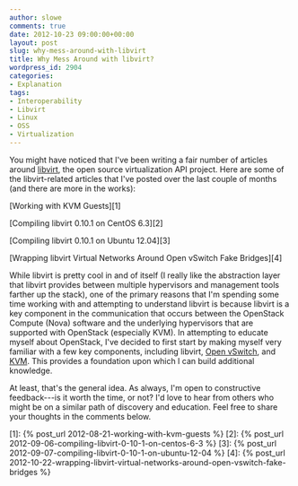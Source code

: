 ```yaml
---
author: slowe
comments: true
date: 2012-10-23 09:00:00+00:00
layout: post
slug: why-mess-around-with-libvirt
title: Why Mess Around with libvirt?
wordpress_id: 2904
categories:
- Explanation
tags:
- Interoperability
- Libvirt
- Linux
- OSS
- Virtualization
---
```


You might have noticed that I've been writing a fair number of articles around [libvirt](http://libvirt.org), the open source virtualization API project. Here are some of the libvirt-related articles that I've posted over the last couple of months (and there are more in the works):

[Working with KVM Guests][1]  

[Compiling libvirt 0.10.1 on CentOS 6.3][2]  

[Compiling libvirt 0.10.1 on Ubuntu 12.04][3]  

[Wrapping libvirt Virtual Networks Around Open vSwitch Fake Bridges][4]

While libvirt is pretty cool in and of itself (I really like the abstraction layer that libvirt provides between multiple hypervisors and management tools farther up the stack), one of the primary reasons that I'm spending some time working with and attempting to understand libvirt is because libvirt is a key component in the communication that occurs between the OpenStack Compute (Nova) software and the underlying hypervisors that are supported with OpenStack (especially KVM). In attempting to educate myself about OpenStack, I've decided to first start by making myself very familiar with a few key components, including libvirt, [Open vSwitch](http://openvswitch.org), and [KVM](http://www.linux-kvm.org/page/Main_Page). This provides a foundation upon which I can build additional knowledge.

At least, that's the general idea. As always, I'm open to constructive feedback---is it worth the time, or not? I'd love to hear from others who might be on a similar path of discovery and education. Feel free to share your thoughts in the comments below.

[1]: {% post_url 2012-08-21-working-with-kvm-guests %}
[2]: {% post_url 2012-09-06-compiling-libvirt-0-10-1-on-centos-6-3 %}
[3]: {% post_url 2012-09-07-compiling-libvirt-0-10-1-on-ubuntu-12-04 %}
[4]: {% post_url 2012-10-22-wrapping-libvirt-virtual-networks-around-open-vswitch-fake-bridges %}
